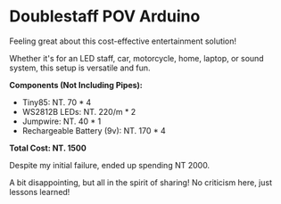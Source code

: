 # Doublestaff POV Arduino

Feeling great about this cost-effective entertainment solution!

Whether it's for an LED staff, car, motorcycle, home, laptop, or sound system, this setup is versatile and fun.

**Components (Not Including Pipes):**

- Tiny85: NT. 70 * 4
- WS2812B LEDs: NT. 220/m * 2
- Jumpwire: NT. 40 * 1
- Rechargeable Battery (9v): NT. 170 * 4  

**Total Cost: NT. 1500**

Despite my initial failure, ended up spending NT 2000.

A bit disappointing, but all in the spirit of sharing! No criticism here, just lessons learned!
